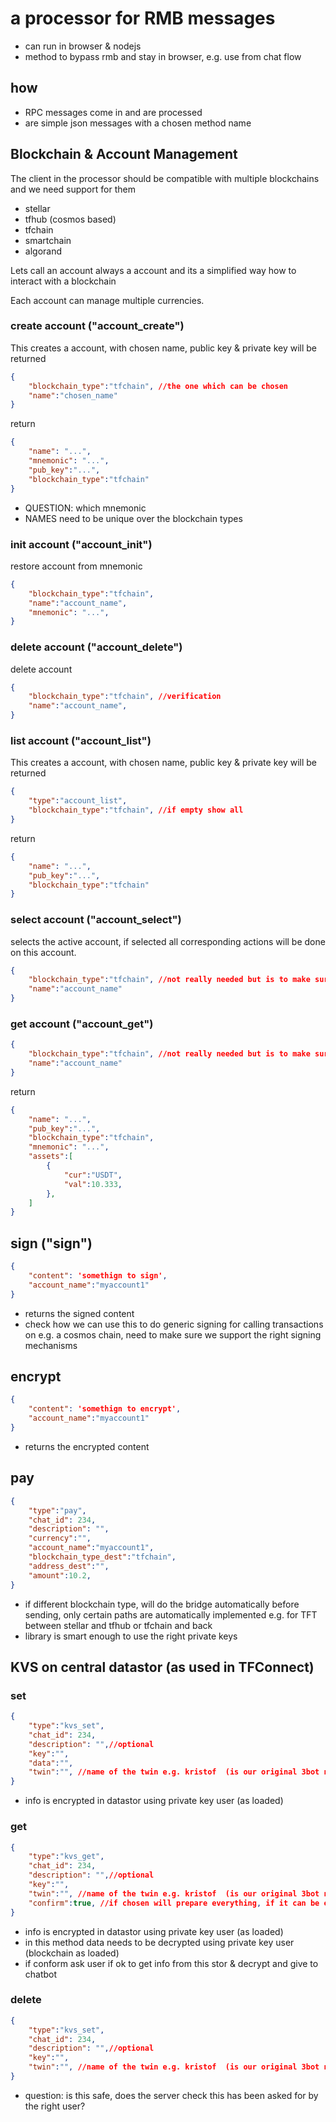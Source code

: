 # a processor for RMB messages

- can run in browser & nodejs
- method to bypass rmb and stay in browser, e.g. use from chat flow

## how

- RPC messages come in and are processed
- are simple json messages with a chosen method name

## Blockchain & Account Management

The client in the processor should be compatible with multiple blockchains and we need support for them

- stellar
- tfhub (cosmos based)
- tfchain
- smartchain
- algorand

Lets call an account always a account and its a simplified way how to interact with a blockchain

Each account can manage multiple currencies.


### create account ("account_create")

This creates a account, with chosen name, public key & private key will be returned

```json
{
    "blockchain_type":"tfchain", //the one which can be chosen
    "name":"chosen_name"
}
```

return

```json
{
    "name": "...",
    "mnemonic": "...",
    "pub_key":"...",
    "blockchain_type":"tfchain"
}
```

- QUESTION: which mnemonic
- NAMES need to be unique over the blockchain types

### init account ("account_init")

restore account from mnemonic

```json
{
    "blockchain_type":"tfchain", 
    "name":"account_name",
    "mnemonic": "...",
}
```

### delete account ("account_delete")

delete account

```json
{
    "blockchain_type":"tfchain", //verification 
    "name":"account_name",
}
```



### list account ("account_list")

This creates a account, with chosen name, public key & private key will be returned

```json
{
    "type":"account_list",
    "blockchain_type":"tfchain", //if empty show all
}
```

return

```json
{
    "name": "...",
    "pub_key":"...",
    "blockchain_type":"tfchain"
}
```


### select account ("account_select")

selects the active account, if selected all corresponding actions will be done on this account.

```json
{
    "blockchain_type":"tfchain", //not really needed but is to make sure that we select the right one in right blockchain
    "name":"account_name"
}
```


### get account ("account_get")


```json
{
    "blockchain_type":"tfchain", //not really needed but is to make sure that we select the right one in right blockchain
    "name":"account_name"
}
```

return

```json
{
    "name": "...",
    "pub_key":"...",
    "blockchain_type":"tfchain",
    "mnemonic": "...",
    "assets":[
        {
            "cur":"USDT",
            "val":10.333,
        },
    ]
}
```




## sign ("sign")

```json
{
    "content": 'somethign to sign',
    "account_name":"myaccount1"
}
```

- returns the signed content 
- check how we can use this to do generic signing for calling transactions on e.g. a cosmos chain, need to make sure we support the right signing mechanisms 


## encrypt

```json
{
    "content": 'somethign to encrypt',
    "account_name":"myaccount1"
}
```

- returns the encrypted content


## pay

```json
{
    "type":"pay",
    "chat_id": 234,
    "description": "",
    "currency":"",
    "account_name":"myaccount1",
    "blockchain_type_dest":"tfchain",
    "address_dest":"",
    "amount":10.2,
}
```

- if different blockchain type, will do the bridge automatically before sending, only certain paths are automatically implemented e.g. for TFT between stellar and tfhub or tfchain and back
- library is smart enough to use the right private keys 


## KVS on central datastor (as used in TFConnect)

### set

```json
{
    "type":"kvs_set",
    "chat_id": 234,
    "description": "",//optional
    "key":"",
    "data":"",
    "twin":"", //name of the twin e.g. kristof  (is our original 3bot name)
}
```

- info is encrypted in datastor using private key user (as loaded)



### get

```json
{
    "type":"kvs_get",
    "chat_id": 234,
    "description": "",//optional
    "key":"",
    "twin":"", //name of the twin e.g. kristof  (is our original 3bot name)
    "confirm":true, //if chosen will prepare everything, if it can be executed, will ask the user to confirm
}
```

- info is encrypted in datastor using private key user (as loaded)
- in this method data needs to be decrypted using private key user (blockchain as loaded)
- if conform ask user if ok to get info from this stor & decrypt and give to chatbot


### delete

```json
{
    "type":"kvs_set",
    "chat_id": 234,
    "description": "",//optional
    "key":"",
    "twin":"", //name of the twin e.g. kristof  (is our original 3bot name)
}
```

- question: is this safe, does the server check this has been asked for by the right user?